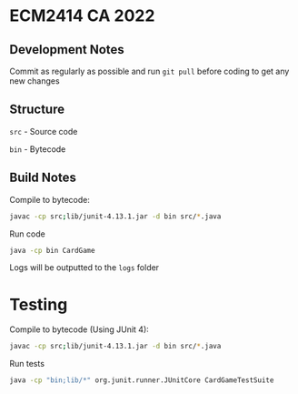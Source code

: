 # ECM2414 CA 2022

## Development Notes

Commit as regularly as possible and run `git pull` before coding to get any new changes

## Structure

`src` - Source code

`bin` - Bytecode

## Build Notes

Compile to bytecode:

```bash
javac -cp src;lib/junit-4.13.1.jar -d bin src/*.java
```

Run code

```bash
java -cp bin CardGame
```

Logs will be outputted to the `logs` folder

# Testing

Compile to bytecode (Using JUnit 4):

```bash
javac -cp src;lib/junit-4.13.1.jar -d bin src/*.java
```

Run tests

```bash
java -cp "bin;lib/*" org.junit.runner.JUnitCore CardGameTestSuite
```
